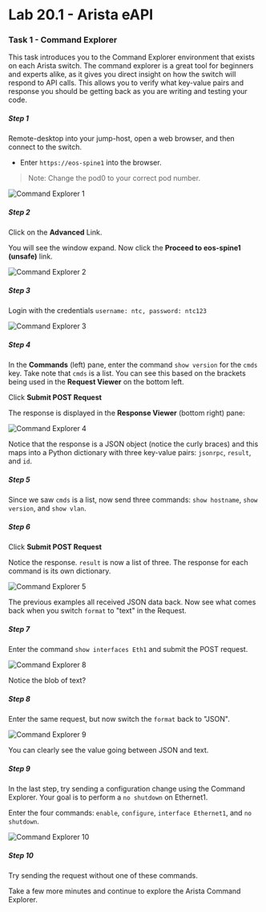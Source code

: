 # Lab 20.1 - Arista eAPI

### Task 1 - Command Explorer

This task introduces you to the Command Explorer environment that exists on each Arista switch.  The command explorer is a great tool for beginners and experts alike, as it gives you direct insight on how the switch will respond to API calls.  This allows you to verify what key-value pairs and response you should be getting back as you are writing and testing your code.

##### Step 1

Remote-desktop into your jump-host, open a web browser, and then connect to the switch.

- Enter `https://eos-spine1` into the browser.

> Note: Change the pod0 to your correct pod number. 

![Command Explorer 1](images/arista_01.png)

##### Step 2

Click on the **Advanced** Link.

You will see the window expand.  Now click the **Proceed to eos-spine1 (unsafe)** link.

![Command Explorer 2](images/arista_02.png)

##### Step 3

Login with the credentials `username: ntc, password: ntc123`

![Command Explorer 3](images/arista_03.png)

##### Step 4

In the **Commands** (left) pane, enter the command `show version` for the `cmds` key.  Take note that `cmds` is a list.  You can see this based on the brackets being used in the **Request Viewer** on the bottom left.

Click **Submit POST Request**

The response is displayed in the **Response Viewer** (bottom right) pane:

![Command Explorer 4](images/arista_04.png)


Notice that the response is a JSON object (notice the curly braces) and this maps into a Python dictionary with three key-value pairs:  `jsonrpc`, `result`, and `id`.

##### Step 5

Since we saw `cmds` is a list, now send three commands:  `show hostname`, `show version`, and `show vlan`.

##### Step 6

Click **Submit POST Request**

Notice the response.  `result` is now a list of three.  The response for each command is its own dictionary.

![Command Explorer 5](images/arista_06.png)

The previous examples all received JSON data back.  Now see what comes back when you switch `format` to "text" in the Request.

##### Step 7

Enter the command `show interfaces Eth1` and submit the POST request.

![Command Explorer 8](images/arista_08.png)

Notice the blob of text?

##### Step 8

Enter the same request, but now switch the `format` back to "JSON".

![Command Explorer 9](images/arista_09.png)

You can clearly see the value going between JSON and text.

##### Step 9

In the last step, try sending a configuration change using the Command Explorer.  Your goal is to perform a `no shutdown` on Ethernet1.

Enter the four commands: `enable`, `configure`, `interface Ethernet1`, and `no shutdown`.

![Command Explorer 10](images/arista_10.png)

##### Step 10

Try sending the request without one of these commands.

Take a few more minutes and continue to explore the Arista Command Explorer.
